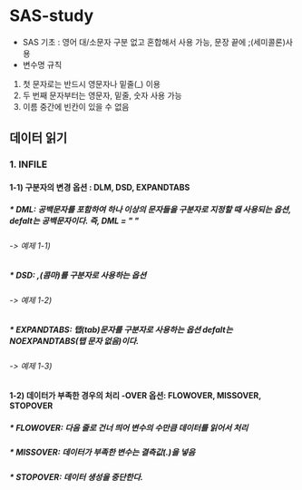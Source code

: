 # SAS-study
* SAS 기초 : 영어 대/소문자 구분 없고 혼합해서 사용 가능, 문장 끝에 ;(세미콜론)사용
* 변수명 규칙 
1. 첫 문자로는 반드시 영문자나 밑줄(_) 이용 
2. 두 번째 문자부터는 영문자, 밑줄, 숫자 사용 가능
3. 이름 중간에 빈칸이 있을 수 없음

## 데이터 읽기
### 1. INFILE
#### 1-1) 구분자의 변경 옵션 : DLM, DSD, EXPANDTABS
##### * DML: 공백문자를 포함하여 하나 이상의 문자들을 구분자로 지정할 때 사용되는 옵션, defalt는 공백문자이다. 즉, DML = " "
###### -> 예제 1-1)

##### * DSD: ,(콤마)를 구분자로 사용하는 옵션
###### -> 예제 1-2)

##### * EXPANDTABS: 탭(tab)문자를 구분자로 사용하는 옵션 defalt는 NOEXPANDTABS(탭 문자 없음)이다.
###### -> 예제 1-3)


#### 1-2) 데이터가 부족한 경우의 처리 -OVER 옵션: FLOWOVER, MISSOVER, STOPOVER
##### * FLOWOVER: 다음 줄로 건너 띄어 변수의 수만큼 데이터를 읽어서 처리
##### * MISSOVER: 데이터가 부족한 변수는 결측값(.)을 넣음
##### * STOPOVER: 데이터 생성을 중단한다.

